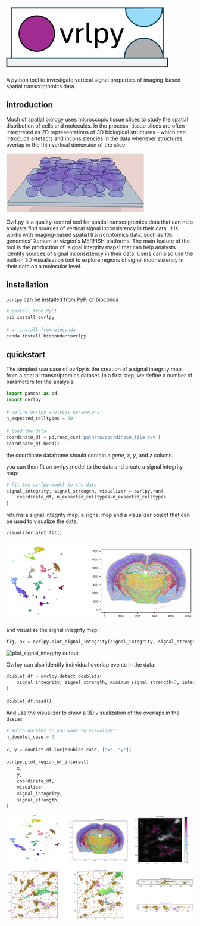 
<!-- include image 'documentation/resources/ovrlpy-logo.png -->
![ovrlpy logo](docs/resources/ovrlpy-logo.png)

A python tool to investigate vertical signal properties of imaging-based spatial transcriptomics data.

## introduction

Much of spatial biology uses microscopic tissue slices to study the spatial distribution of cells and molecules. In the process, tissue slices are often interpreted as 2D representations of 3D biological structures - which can introduce artefacts and inconsistencies in the data whenever structures overlap in the thin vertical dimension of the slice:

![3D slice visualization](docs/resources/cell_overlap_visualization.jpg)

Ovrl.py is a quality-control tool for spatial transcriptomics data that can help analysts find sources of vertical signal inconsistency in their data.
It is works with imaging-based spatial transcriptomics data, such as 10x genomics' Xenium or vizgen's MERFISH platforms.
The main feature of the tool is the production of 'signal integrity maps' that can help analysts identify sources of signal inconsistency in their data.
Users can also use the built-in 3D visualisation tool to explore regions of signal inconsistency in their data on a molecular level.

## installation

`ovrlpy` can be installed from [PyPI](https://pypi.org/project/ovrlpy/) or
[bioconda](https://bioconda.github.io/recipes/ovrlpy/README.html)

```bash
# install from PyPI
pip install ovrlpy

# or install from bioconda
conda install bioconda::ovrlpy
```

## quickstart

The simplest use case of ovrlpy is the creation of a signal integrity map from a spatial transcriptomics dataset.
In a first step, we define a number of parameters for the analysis:

```python
import pandas as pd
import ovrlpy

# define ovrlpy analysis parameters:
n_expected_celltypes = 20

# load the data
coordinate_df = pd.read_csv('path/to/coordinate_file.csv')
coordinate_df.head()
```

the coordinate dataframe should contain a *gene*, *x*, *y*, and *z* column.

you can then fit an ovrlpy model to the data and create a signal integrity map:

```python
# fit the ovrlpy model to the data
signal_integrity, signal_strength, visualizer = ovrlpy.run(
    coordinate_df, n_expected_celltypes=n_expected_celltypes
)
```

returns a signal integrity map, a signal map and a visualizer object that can be used to visualize the data:

```python
visualizer.plot_fit()
```
![plot_fit output](docs/resources/plot_fit.png)


and visualize the signal integrity map:

```python
fig, ax = ovrlpy.plot_signal_integrity(signal_integrity, signal_strength, signal_threshold=4)
```

![plot_signal_integrity output](docs/resources/xenium_integrity_with_highlights.svg)

Ovrlpy can also identify individual overlap events in the data:

```python
doublet_df = ovrlpy.detect_doublets(
    signal_integrity, signal_strength, minimum_signal_strength=3, integrity_sigma=2
)

doublet_df.head()
```

And use the visualizer to show a 3D visualization of the overlaps in the tissue:

```python
# Which doublet do you want to visualize?
n_doublet_case = 0

x, y = doublet_df.loc[doublet_case, ["x", "y"]]

ovrlpy.plot_region_of_interest(
    x,
    y,
    coordinate_df,
    visualizer,
    signal_integrity,
    signal_strength,
)
```

![plot_region_of_interest output](docs/resources/plot_roi.png)
